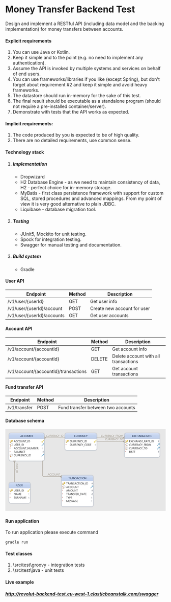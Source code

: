 # Money Transfer Backend Test
Design and implement a RESTful API (including data model and the backing implementation) for
money transfers between accounts.

#### Explicit requirements
1. You can use Java or Kotlin.
2. Keep it simple and to the point (e.g. no need to implement any authentication).
3. Assume the API is invoked by multiple systems and services on behalf of end users.
4. You can use frameworks/libraries if you like (except Spring), but don't forget about
requirement #2 and keep it simple and avoid heavy frameworks.
5. The datastore should run in-memory for the sake of this test.
6. The final result should be executable as a standalone program (should not require a
pre-installed container/server).
7. Demonstrate with tests that the API works as expected.

#### Implicit requirements:
1. The code produced by you is expected to be of high quality.
2. There are no detailed requirements, use common sense.

#### Technology stack
1. ##### Implementation
   * Dropwizard
   * H2 Database Engine - as we need to maintain consistency of data, H2 - 
     perfect choice for in-memory storage.  
   * MyBatis - first class persistence framework with support for custom SQL,
     stored procedures and advanced mappings. From my point of view it is very
     good alternative to plain JDBC.  
   * Liquibase - database migration tool.
2. ##### Testing
   * JUnit5, Mockito for unit testing.
   * Spock for integration testing.
   * Swagger for manual testing and documentation.
3. ##### Build system
   * Gradle

#### User API

| Endpoint                     | Method| Description   
| -----------------------------|-----|-------------
| /v1/user/{userId}            |GET  | Get user info
| /v1/user/{userId}/account    |POST | Create new account for user      
| /v1​/user​/{userId}​/accounts   |GET  | Get user accounts     

#### Account API

| Endpoint                               | Method| Description   
| ---------------------------------------|-------|-------------
| /v1/account/{accountId}                |GET    | Get account info
| /v1/account/{accountId}                |DELETE | Delete account with all transactions     
| /v1/account/{accountId}/transactions   |GET    | Get account transactions

#### Fund transfer API

| Endpoint                     | Method| Description   
| -----------------------------|-------|-------------
| /v1/transfer                 |POST   | Fund transfer between two accounts

#### Database schema
![alt text](readme/images/db_schema.png "Money transfer DB schema")

#### Run application

To run application please execute command

```
gradle run
``` 

#### Test classes
1. \src\test\groovy - integration tests
2. \src\test\java - unit tests

#### Live example

##### http://revolut-backend-test.eu-west-1.elasticbeanstalk.com/swagger